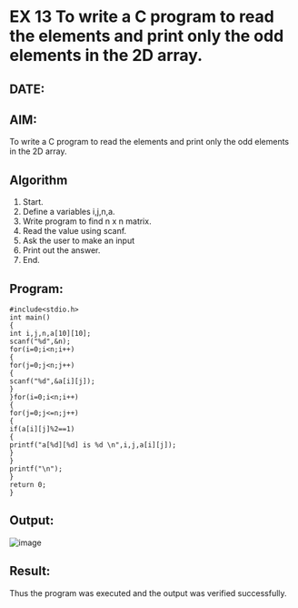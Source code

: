 # EX 13 To write a C program to read the elements and print only the odd elements in the 2D array.
## DATE:
## AIM:
To write a C program to read the elements and print only the odd elements in the 2D array.

## Algorithm
1. Start. 
2. Define a variables i,j,n,a. 
3. Write program to find n x n matrix. 
4. Read the value using scanf. 
5. Ask the user to make an input 
6. Print out the answer. 
7. End.  

## Program:
```
#include<stdio.h> 
int main() 
{ 
int i,j,n,a[10][10]; 
scanf("%d",&n); 
for(i=0;i<n;i++) 
{ 
for(j=0;j<n;j++) 
{ 
scanf("%d",&a[i][j]); 
} 
}for(i=0;i<n;i++) 
{ 
for(j=0;j<=n;j++) 
{ 
if(a[i][j]%2==1) 
{ 
printf("a[%d][%d] is %d \n",i,j,a[i][j]); 
} 
} 
printf("\n"); 
} 
return 0; 
} 
```

## Output:

![image](https://github.com/user-attachments/assets/b27f866e-74ac-4f6e-8c4f-99d0d4031748)

## Result:
Thus the program was executed and the output was verified successfully.
